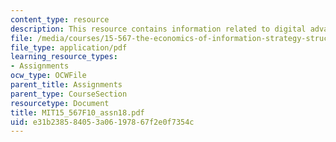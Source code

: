 ```yaml
---
content_type: resource
description: This resource contains information related to digital advantage.
file: /media/courses/15-567-the-economics-of-information-strategy-structure-and-pricing-fall-2010/e31b238584053a06197867f2e0f7354c_MIT15_567F10_assn18.pdf
file_type: application/pdf
learning_resource_types:
- Assignments
ocw_type: OCWFile
parent_title: Assignments
parent_type: CourseSection
resourcetype: Document
title: MIT15_567F10_assn18.pdf
uid: e31b2385-8405-3a06-1978-67f2e0f7354c
---
```

